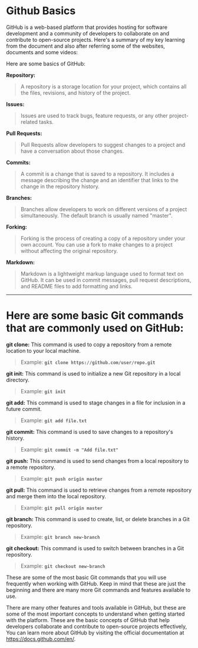 # Github Basics

GitHub is a web-based platform that provides hosting for software development and a community of developers to collaborate on and contribute to open-source projects. Here's a summary of my key learning from the document and also after referring some of the websites, documents and some videos:

Here are some basics of GitHub:

**Repository:** 
> A repository is a storage location for your project, which contains all the files, revisions, and history of the project.

**Issues:** 
> Issues are used to track bugs, feature requests, or any other project-related tasks.

**Pull Requests:** 
> Pull Requests allow developers to suggest changes to a project and have a conversation about those changes.

**Commits:** 
> A commit is a change that is saved to a repository. It includes a message describing the change and an identifier that links to the change in the repository history.

**Branches:** 
>Branches allow developers to work on different versions of a project simultaneously. The default branch is usually named "master".

**Forking:**
> Forking is the process of creating a copy of a repository under your own account. You can use a fork to make changes to a project without affecting the original repository.

**Markdown:**
> Markdown is a lightweight markup language used to format text on GitHub. It can be used in commit messages, pull request descriptions, and README files to add formatting and links.


----

# Here are some basic Git commands that are commonly used on GitHub:

**git clone:**
This command is used to copy a repository from a remote location to your local machine.
> Example: **`git clone https://github.com/user/repo.git`**


**git init:** 
This command is used to initialize a new Git repository in a local directory.
> Example: **`git init`**


**git add:**
This command is used to stage changes in a file for inclusion in a future commit.
> Example: **`git add file.txt`**

**git commit:**
This command is used to save changes to a repository's history.
> Example: **`git commit -m "Add file.txt"`**

**git push:** 
This command is used to send changes from a local repository to a remote repository.
> Example: **`git push origin master`**

**git pull:**
This command is used to retrieve changes from a remote repository and merge them into the local repository.
>Example: **`git pull origin master`**

**git branch:**
This command is used to create, list, or delete branches in a Git repository.
>Example: **`git branch new-branch`**

**git checkout:** 
This command is used to switch between branches in a Git repository.
>Example: **`git checkout new-branch`**

These are some of the most basic Git commands that you will use frequently when working with GitHub. Keep in mind that these are just the beginning and there are many more Git commands and features available to use.

There are many other features and tools available in GitHub, but these are some of the most important concepts to understand when getting started with the platform. These are the basic concepts of GitHub that help developers collaborate and contribute to open-source projects effectively, You can learn more about GitHub by visiting the official documentation at https://docs.github.com/en/.
